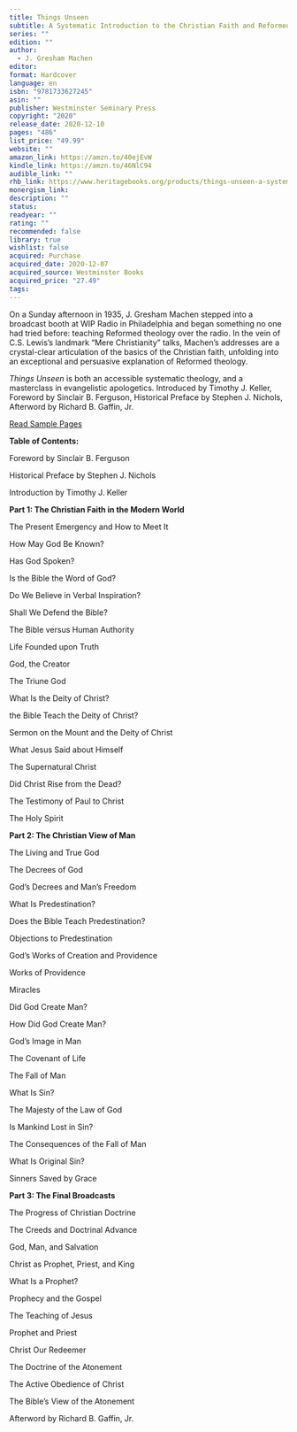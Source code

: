 ```yaml
---
title: Things Unseen
subtitle: A Systematic Introduction to the Christian Faith and Reformed Theology
series: ""
edition: ""
author:
  - J. Gresham Machen
editor: 
format: Hardcover
language: en
isbn: "9781733627245"
asin: ""
publisher: Westminster Seminary Press
copyright: "2020"
release_date: 2020-12-10
pages: "486"
list_price: "49.99"
website: ""
amazon_link: https://amzn.to/40ejEvW
kindle_link: https://amzn.to/46NlC94
audible_link: ""
rhb_link: https://www.heritagebooks.org/products/things-unseen-a-systematic-introduction-to-the-christian-faith-and-reformed-theology-machen.html
monergism_link: 
description: ""
status: 
readyear: ""
rating: ""
recommended: false
library: true
wishlist: false
acquired: Purchase
acquired_date: 2020-12-07
acquired_source: Westminster Books
acquired_price: "27.49"
tags:
---
```

On a Sunday afternoon in 1935, J. Gresham Machen stepped into a broadcast booth at WIP Radio in Philadelphia and began something no one had tried before: teaching Reformed theology over the radio. In the vein of C.S. Lewis’s landmark “Mere Christianity” talks, Machen’s addresses are a crystal-clear articulation of the basics of the Christian faith, unfolding into an exceptional and persuasive explanation of Reformed theology.

_Things Unseen_ is both an accessible systematic theology, and a masterclass in evangelistic apologetics. Introduced by Timothy J. Keller, Foreword by Sinclair B. Ferguson, Historical Preface by Stephen J. Nichols, Afterword by Richard B. Gaffin, Jr.

[Read Sample Pages](https://store-cb550.mybigcommerce.com/content/ThingsUnseensample.pdf)

**Table of Contents:**

Foreword by Sinclair B. Ferguson

Historical Preface by Stephen J. Nichols

Introduction by Timothy J. Keller

**Part 1: The Christian Faith in the Modern World**

The Present Emergency and How to Meet It

How May God Be Known?

Has God Spoken?

Is the Bible the Word of God?

Do We Believe in Verbal Inspiration?

Shall We Defend the Bible?

The Bible versus Human Authority

Life Founded upon Truth

God, the Creator

The Triune God

What Is the Deity of Christ?

the Bible Teach the Deity of Christ?

Sermon on the Mount and the Deity of Christ

What Jesus Said about Himself

The Supernatural Christ

Did Christ Rise from the Dead?

The Testimony of Paul to Christ

The Holy Spirit

**Part 2: The Christian View of Man**

The Living and True God

The Decrees of God

God’s Decrees and Man’s Freedom

What Is Predestination?

Does the Bible Teach Predestination?

Objections to Predestination

God’s Works of Creation and Providence

Works of Providence

Miracles

Did God Create Man?

How Did God Create Man?

God’s Image in Man

The Covenant of Life

The Fall of Man

What Is Sin?

The Majesty of the Law of God

Is Mankind Lost in Sin?

The Consequences of the Fall of Man

What Is Original Sin?

Sinners Saved by Grace

**Part 3: The Final Broadcasts**

The Progress of Christian Doctrine

The Creeds and Doctrinal Advance

God, Man, and Salvation

Christ as Prophet, Priest, and King

What Is a Prophet?

Prophecy and the Gospel

The Teaching of Jesus

Prophet and Priest

Christ Our Redeemer

The Doctrine of the Atonement

The Active Obedience of Christ

The Bible’s View of the Atonement

Afterword by Richard B. Gaffin, Jr.